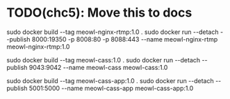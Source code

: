 # TODO(chc5): Move this to docs
sudo docker build --tag meowl-nginx-rtmp:1.0 . 
sudo docker run --detach --publish 8000:19350 -p 8008:80 -p 8088:443 --name meowl-nginx-rtmp meowl-nginx-rtmp:1.0

sudo docker build --tag meowl-cass:1.0 . 
sudo docker run --detach --publish 9043:9042 --name meowl-cass meowl-cass:1.0


sudo docker build --tag meowl-cass-app:1.0 . 
sudo docker run --detach --publish 5001:5000 --name meowl-cass-app meowl-cass-app:1.0